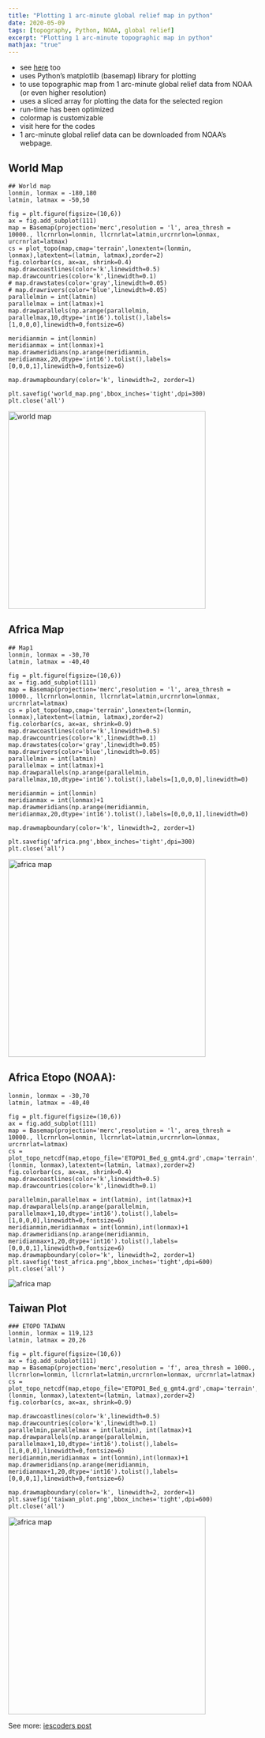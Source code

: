 ```yaml
---
title: "Plotting 1 arc-minute global relief map in python"
date: 2020-05-09
tags: [topography, Python, NOAA, global relief]
excerpt: "Plotting 1 arc-minute topographic map in python"
mathjax: "true"
---
```

- see [here](https://iescoders.com/plotting-topographic-map-using-noaa-global-relief-data-in-python/) too
- uses Python’s matplotlib (basemap) library for plotting
- to use topographic map from 1 arc-minute global relief data from NOAA (or even higher resolution)
- uses a sliced array for plotting the data for the selected region
- run-time has been optimized
- colormap is customizable
- visit here for the codes
- 1 arc-minute global relief data can be downloaded from NOAA’s webpage.

## World Map
```
## World map
lonmin, lonmax = -180,180
latmin, latmax = -50,50

fig = plt.figure(figsize=(10,6))
ax = fig.add_subplot(111)
map = Basemap(projection='merc',resolution = 'l', area_thresh = 10000., llcrnrlon=lonmin, llcrnrlat=latmin,urcrnrlon=lonmax, urcrnrlat=latmax)
cs = plot_topo(map,cmap='terrain',lonextent=(lonmin, lonmax),latextent=(latmin, latmax),zorder=2)
fig.colorbar(cs, ax=ax, shrink=0.4)
map.drawcoastlines(color='k',linewidth=0.5)
map.drawcountries(color='k',linewidth=0.1)
# map.drawstates(color='gray',linewidth=0.05)
# map.drawrivers(color='blue',linewidth=0.05)
parallelmin = int(latmin)
parallelmax = int(latmax)+1
map.drawparallels(np.arange(parallelmin, parallelmax,10,dtype='int16').tolist(),labels=[1,0,0,0],linewidth=0,fontsize=6)

meridianmin = int(lonmin)
meridianmax = int(lonmax)+1
map.drawmeridians(np.arange(meridianmin, meridianmax,20,dtype='int16').tolist(),labels=[0,0,0,1],linewidth=0,fontsize=6)

map.drawmapboundary(color='k', linewidth=2, zorder=1)

plt.savefig('world_map.png',bbox_inches='tight',dpi=300)
plt.close('all')
```
<img src="https://raw.githubusercontent.com/earthinversion/plotting_topographic_maps_in_python/master/world_map.png" width="400" alt="world map">

## Africa Map 
```
## Map1
lonmin, lonmax = -30,70
latmin, latmax = -40,40

fig = plt.figure(figsize=(10,6))
ax = fig.add_subplot(111)
map = Basemap(projection='merc',resolution = 'l', area_thresh = 10000., llcrnrlon=lonmin, llcrnrlat=latmin,urcrnrlon=lonmax, urcrnrlat=latmax)
cs = plot_topo(map,cmap='terrain',lonextent=(lonmin, lonmax),latextent=(latmin, latmax),zorder=2)
fig.colorbar(cs, ax=ax, shrink=0.9)
map.drawcoastlines(color='k',linewidth=0.5)
map.drawcountries(color='k',linewidth=0.1)
map.drawstates(color='gray',linewidth=0.05)
map.drawrivers(color='blue',linewidth=0.05)
parallelmin = int(latmin)
parallelmax = int(latmax)+1
map.drawparallels(np.arange(parallelmin, parallelmax,10,dtype='int16').tolist(),labels=[1,0,0,0],linewidth=0)

meridianmin = int(lonmin)
meridianmax = int(lonmax)+1
map.drawmeridians(np.arange(meridianmin, meridianmax,20,dtype='int16').tolist(),labels=[0,0,0,1],linewidth=0)

map.drawmapboundary(color='k', linewidth=2, zorder=1)

plt.savefig('africa.png',bbox_inches='tight',dpi=300)
plt.close('all')
```
<img src="https://raw.githubusercontent.com/earthinversion/plotting_topographic_maps_in_python/master/africa.png" width="400" alt="africa map">

## Africa Etopo (NOAA):
```
lonmin, lonmax = -30,70
latmin, latmax = -40,40

fig = plt.figure(figsize=(10,6))
ax = fig.add_subplot(111)
map = Basemap(projection='merc',resolution = 'l', area_thresh = 10000., llcrnrlon=lonmin, llcrnrlat=latmin,urcrnrlon=lonmax, urcrnrlat=latmax)
cs = plot_topo_netcdf(map,etopo_file='ETOPO1_Bed_g_gmt4.grd',cmap='terrain',lonextent=(lonmin, lonmax),latextent=(latmin, latmax),zorder=2)
fig.colorbar(cs, ax=ax, shrink=0.4)
map.drawcoastlines(color='k',linewidth=0.5)
map.drawcountries(color='k',linewidth=0.1)

parallelmin,parallelmax = int(latmin), int(latmax)+1
map.drawparallels(np.arange(parallelmin, parallelmax+1,10,dtype='int16').tolist(),labels=[1,0,0,0],linewidth=0,fontsize=6)
meridianmin,meridianmax = int(lonmin),int(lonmax)+1
map.drawmeridians(np.arange(meridianmin, meridianmax+1,20,dtype='int16').tolist(),labels=[0,0,0,1],linewidth=0,fontsize=6)
map.drawmapboundary(color='k', linewidth=2, zorder=1)
plt.savefig('test_africa.png',bbox_inches='tight',dpi=600)
plt.close('all')
```
<img src="{{ site.url }}{{ site.baseurl }}/images/topographic_map_python/test_africa.png" alt="africa map">


## Taiwan Plot
```
### ETOPO TAIWAN
lonmin, lonmax = 119,123
latmin, latmax = 20,26

fig = plt.figure(figsize=(10,6))
ax = fig.add_subplot(111)
map = Basemap(projection='merc',resolution = 'f', area_thresh = 1000., llcrnrlon=lonmin, llcrnrlat=latmin,urcrnrlon=lonmax, urcrnrlat=latmax)
cs = plot_topo_netcdf(map,etopo_file='ETOPO1_Bed_g_gmt4.grd',cmap='terrain',lonextent=(lonmin, lonmax),latextent=(latmin, latmax),zorder=2)
fig.colorbar(cs, ax=ax, shrink=0.9)

map.drawcoastlines(color='k',linewidth=0.5)
map.drawcountries(color='k',linewidth=0.1)
parallelmin,parallelmax = int(latmin), int(latmax)+1
map.drawparallels(np.arange(parallelmin, parallelmax+1,10,dtype='int16').tolist(),labels=[1,0,0,0],linewidth=0,fontsize=6)
meridianmin,meridianmax = int(lonmin),int(lonmax)+1
map.drawmeridians(np.arange(meridianmin, meridianmax+1,20,dtype='int16').tolist(),labels=[0,0,0,1],linewidth=0,fontsize=6)

map.drawmapboundary(color='k', linewidth=2, zorder=1)
plt.savefig('taiwan_plot.png',bbox_inches='tight',dpi=600)
plt.close('all')
```
<img src="https://raw.githubusercontent.com/earthinversion/plotting_topographic_maps_in_python/master/taiwan_plot.png" width="400" alt="africa map">

See more:
[iescoders post](https://iescoders.com/plotting-topographic-map-using-noaa-global-relief-data-in-python/)
